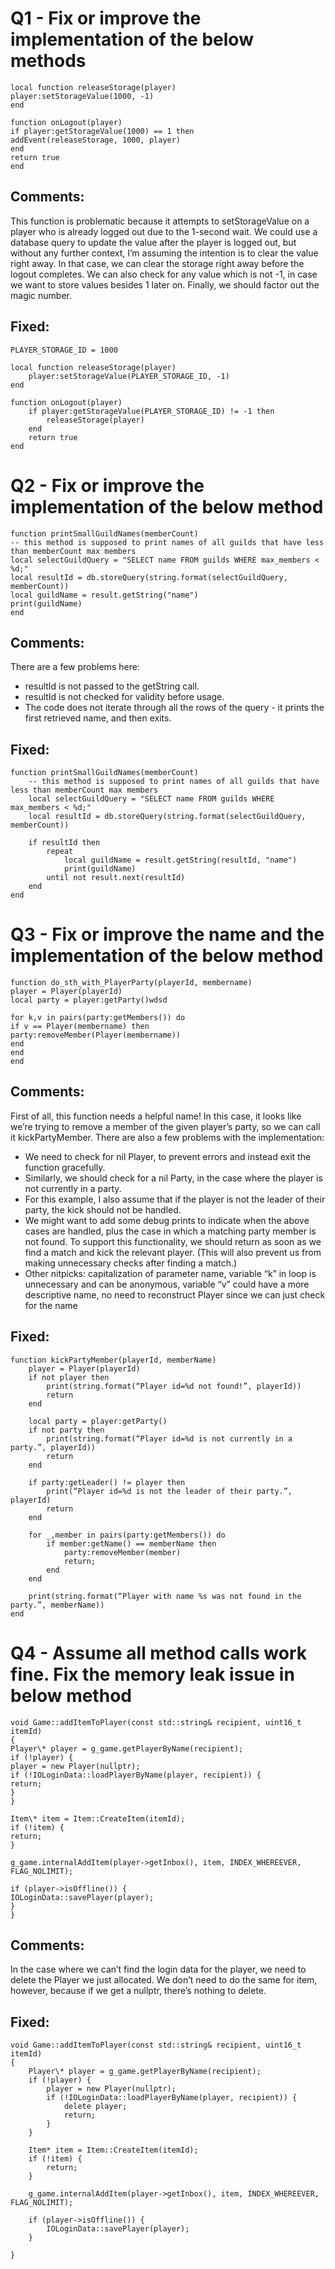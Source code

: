 # Q1 - Fix or improve the implementation of the below methods

```
local function releaseStorage(player)
player:setStorageValue(1000, -1)
end

function onLogout(player)
if player:getStorageValue(1000) == 1 then
addEvent(releaseStorage, 1000, player)
end
return true
end
```

## Comments:

This function is problematic because it attempts to setStorageValue on a player who is already logged out due to the 1-second wait. We could use a database query to update the value after the player is logged out, but without any further context, I’m assuming the intention is to clear the value right away. In that case, we can clear the storage right away before the logout completes.
We can also check for any value which is not -1, in case we want to store values besides 1 later on.
Finally, we should factor out the magic number.

## Fixed:

```
PLAYER_STORAGE_ID = 1000

local function releaseStorage(player)
    player:setStorageValue(PLAYER_STORAGE_ID, -1)
end

function onLogout(player)
    if player:getStorageValue(PLAYER_STORAGE_ID) != -1 then
        releaseStorage(player)
    end
    return true
end
```

# Q2 - Fix or improve the implementation of the below method

```
function printSmallGuildNames(memberCount)
-- this method is supposed to print names of all guilds that have less than memberCount max members
local selectGuildQuery = "SELECT name FROM guilds WHERE max_members < %d;"
local resultId = db.storeQuery(string.format(selectGuildQuery, memberCount))
local guildName = result.getString("name")
print(guildName)
end
```

## Comments:

There are a few problems here:

- resultId is not passed to the getString call.
- resultId is not checked for validity before usage.
- The code does not iterate through all the rows of the query - it prints the first retrieved name, and then exits.

## Fixed:

```
function printSmallGuildNames(memberCount)
    -- this method is supposed to print names of all guilds that have less than memberCount max members
    local selectGuildQuery = "SELECT name FROM guilds WHERE max_members < %d;"
    local resultId = db.storeQuery(string.format(selectGuildQuery, memberCount))

    if resultId then
        repeat
            local guildName = result.getString(resultId, "name")
            print(guildName)
        until not result.next(resultId)
    end
end
```

# Q3 - Fix or improve the name and the implementation of the below method

```
function do_sth_with_PlayerParty(playerId, membername)
player = Player(playerId)
local party = player:getParty()wdsd

for k,v in pairs(party:getMembers()) do
if v == Player(membername) then
party:removeMember(Player(membername))
end
end
end
```

## Comments:

First of all, this function needs a helpful name! In this case, it looks like we’re trying to remove a member of the given player’s party, so we can call it kickPartyMember.
There are also a few problems with the implementation:

- We need to check for nil Player, to prevent errors and instead exit the function gracefully.
- Similarly, we should check for a nil Party, in the case where the player is not currently in a party.
- For this example, I also assume that if the player is not the leader of their party, the kick should not be handled.
- We might want to add some debug prints to indicate when the above cases are handled, plus the case in which a matching party member is not found. To support this functionality, we should return as soon as we find a match and kick the relevant player. (This will also prevent us from making unnecessary checks after finding a match.)
- Other nitpicks: capitalization of parameter name, variable “k” in loop is unnecessary and can be anonymous, variable “v” could have a more descriptive name, no need to reconstruct Player since we can just check for the name

## Fixed:

```
function kickPartyMember(playerId, memberName)
    player = Player(playerId)
    if not player then
        print(string.format(“Player id=%d not found!”, playerId))
        return
    end

    local party = player:getParty()
    if not party then
        print(string.format(“Player id=%d is not currently in a party.”, playerId))
        return
    end

    if party:getLeader() != player then
        print(“Player id=%d is not the leader of their party.”, playerId)
        return
    end

    for _,member in pairs(party:getMembers()) do
        if member:getName() == memberName then
            party:removeMember(member)
            return;
        end
    end

    print(string.format(“Player with name %s was not found in the party.”, memberName))
end
```

# Q4 - Assume all method calls work fine. Fix the memory leak issue in below method

```
void Game::addItemToPlayer(const std::string& recipient, uint16_t itemId)
{
Player\* player = g_game.getPlayerByName(recipient);
if (!player) {
player = new Player(nullptr);
if (!IOLoginData::loadPlayerByName(player, recipient)) {
return;
}
}

Item\* item = Item::CreateItem(itemId);
if (!item) {
return;
}

g_game.internalAddItem(player->getInbox(), item, INDEX_WHEREEVER, FLAG_NOLIMIT);

if (player->isOffline()) {
IOLoginData::savePlayer(player);
}
}
```

## Comments:

In the case where we can’t find the login data for the player, we need to delete the Player we just allocated. We don’t need to do the same for item, however, because if we get a nullptr, there’s nothing to delete.

## Fixed:

```
void Game::addItemToPlayer(const std::string& recipient, uint16_t itemId)
{
    Player\* player = g_game.getPlayerByName(recipient);
    if (!player) {
        player = new Player(nullptr);
        if (!IOLoginData::loadPlayerByName(player, recipient)) {
            delete player;
            return;
        }
    }

    Item* item = Item::CreateItem(itemId);
    if (!item) {
        return;
    }

    g_game.internalAddItem(player->getInbox(), item, INDEX_WHEREEVER, FLAG_NOLIMIT);

    if (player->isOffline()) {
        IOLoginData::savePlayer(player);
    }

}
```
